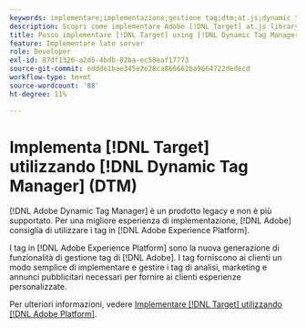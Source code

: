 ```yaml
---
keywords: implementare;implementazione;gestione tag;dtm;at.js;dynamic tag management
description: Scopri come implementare Adobe [!DNL Target] at.js library using the legacy Dynamic Tag Management (DTM). Tags in [!DNL Adobe Experience Platform] è il metodo preferito per implementare [!DNL Target].
title: Posso implementare [!DNL Target] using [!DNL Dynamic Tag Manager] (DTM)?
feature: Implementare lato server
role: Developer
exl-id: 87df1326-a2d5-4bdb-82ba-ec58eaf17773
source-git-commit: eddde1bae345e2e28ca866662ba9664722dedecd
workflow-type: tm+mt
source-wordcount: '88'
ht-degree: 11%

---
```


# Implementa [!DNL Target] utilizzando [!DNL Dynamic Tag Manager] (DTM)

[!DNL Adobe Dynamic Tag Manager] è un prodotto legacy e non è più supportato. Per una migliore esperienza di implementazione, [!DNL Adobe] consiglia di utilizzare i tag in [!DNL Adobe Experience Platform].

I tag in [!DNL Adobe Experience Platform] sono la nuova generazione di funzionalità di gestione tag di [!DNL Adobe]. I tag forniscono ai clienti un modo semplice di implementare e gestire i tag di analisi, marketing e annunci pubblicitari necessari per fornire ai clienti esperienze personalizzate.

Per ulteriori informazioni, vedere [Implementare [!DNL Target] utilizzando [!DNL Adobe Platform]](/help/c-implementing-target/c-implementing-target-for-client-side-web/how-to-deployatjs/cmp-implementing-target-using-adobe-launch.md).

